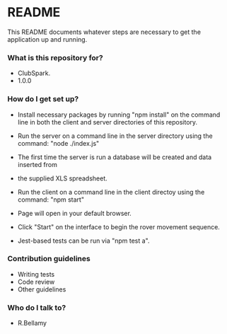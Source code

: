 # README #

This README documents whatever steps are necessary to get the application up and running.

### What is this repository for? ###

* ClubSpark.
* 1.0.0

### How do I get set up? ###

* Install necessary packages by running "npm install"
  on the command line in both the client and server directories of this repository.

* Run the server on a command line in the server directory using the command: "node ./index.js"
* The first time the server is run a database will be created and data inserted from
* the supplied XLS spreadsheet.

* Run the client on a command line in the client directoy using the command: "npm start"
* Page will open in your default browser.
* Click "Start" on the interface to begin the rover movement sequence.
* Jest-based tests can be run via "npm test a".

### Contribution guidelines ###

* Writing tests
* Code review
* Other guidelines

### Who do I talk to? ###

* R.Bellamy

